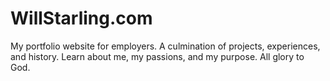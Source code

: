 # WillStarling.com

My portfolio website for employers. A culmination of projects, experiences, and history. Learn about me, my passions, and my purpose. All glory to God.
